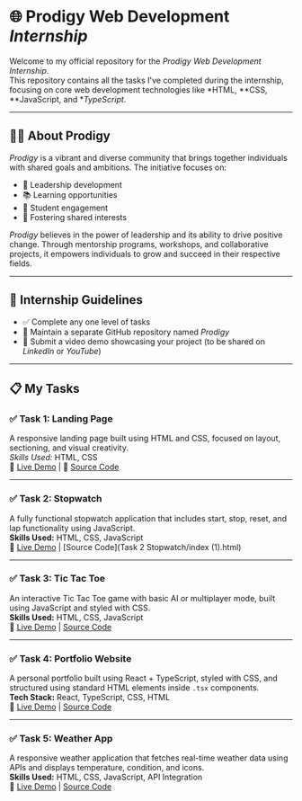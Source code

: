 # 🌐 Prodigy Web Development *Internship*

Welcome to my official repository for the *Prodigy Web Development Internship*.  
This repository contains all the tasks I've completed during the internship, focusing on core web development technologies like *HTML, **CSS, **JavaScript, and **TypeScript*.

---

## 👨‍🏫 About Prodigy

*Prodigy* is a vibrant and diverse community that brings together individuals with shared goals and ambitions. The initiative focuses on:

- 🚀 Leadership development  
- 📚 Learning opportunities  
- 🤝 Student engagement  
- 🌱 Fostering shared interests

*Prodigy* believes in the power of leadership and its ability to drive positive change. Through mentorship programs, workshops, and collaborative projects, it empowers individuals to grow and succeed in their respective fields.

---

## 📌 Internship Guidelines

- ✅ Complete any one level of tasks  
- 📁 Maintain a separate GitHub repository named *Prodigy*  
- 🎥 Submit a video demo showcasing your project (to be shared on *LinkedIn* or *YouTube*)

---

## 📋 My Tasks

### ✅ Task 1: Landing Page

A responsive landing page built using HTML and CSS, focused on layout, sectioning, and visual creativity.  
*Skills Used:* HTML, CSS  
🔗 [Live Demo](#) | 📂 [Source Code](https://github.com/Nancy6394/PRODIGY/tree/0cd66f553560ee28606228871031d19dc9991911/Task%201%20Landing%20Page)

---

### ✅ Task 2: Stopwatch

A fully functional stopwatch application that includes start, stop, reset, and lap functionality using JavaScript.  
**Skills Used:** HTML, CSS, JavaScript  
🔗 [Live Demo](#) | [Source Code](Task 2 Stopwatch/index (1).html)

---

### ✅ Task 3: Tic Tac Toe

An interactive Tic Tac Toe game with basic AI or multiplayer mode, built using JavaScript and styled with CSS.  
**Skills Used:** HTML, CSS, JavaScript  
🔗 [Live Demo](#) | [Source Code](https://github.com/Nancy6394/PRODIGY/tree/0cd66f553560ee28606228871031d19dc9991911/Task%201%20Landing%20Page)

---

### ✅ Task 4: Portfolio Website

A personal portfolio built using React + TypeScript, styled with CSS, and structured using standard HTML elements inside `.tsx` components.  
**Tech Stack:** React, TypeScript, CSS, HTML  
🔗 [Live Demo](#) | [Source Code](https://github.com/Nancy6394/PRODIGY/tree/0cd66f553560ee28606228871031d19dc9991911/Task%201%20Landing%20Page)

---

### ✅ Task 5: Weather App

A responsive weather application that fetches real-time weather data using APIs and displays temperature, condition, and icons.  
**Skills Used:** HTML, CSS, JavaScript, API Integration  
🔗 [Live Demo](#) | [Source Code](https://github.com/Nancy6394/PRODIGY/tree/0cd66f553560ee28606228871031d19dc9991911/Task%201%20Landing%20Page)



